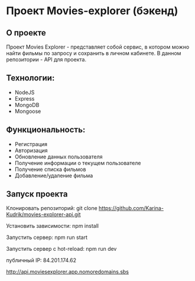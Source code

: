 # Проект Movies-explorer (бэкенд)
## О проекте
Проект Movies Explorer - представляет собой сервис, в котором можно найти фильмы по запросу и сохранить в личном кабинете. В данном репозитории - API для проекта.

## Технологии:
* NodeJS
* Express
* MongoDB
* Mongoose

## Функциональность:
* Регистрация
* Авторизация
* Обновление данных пользователя
* Получение информации о текущем пользователе
* Получение списка фильмов
* Добавление/удаление фильма

## Запуск проекта 

Клонировать репозиторий: git clone https://github.com/Karina-Kudrik/movies-explorer-api.git

Установить зависимости: npm install

Запустить сервер: npm run start

Запустить сервер с hot-reload: npm run dev

публичный IP: 84.201.174.62

http://api.moviesexplorer.app.nomoredomains.sbs
